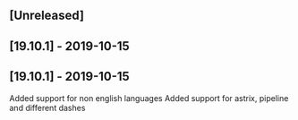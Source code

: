 ## [Unreleased]


## [19.10.1] - 2019-10-15


## [19.10.1] - 2019-10-15
Added support for non english languages
Added support for astrix, pipeline and different dashes